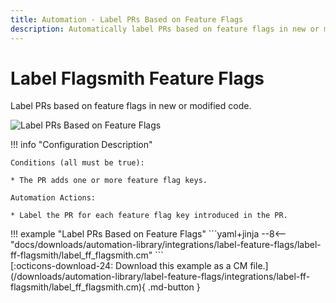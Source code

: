```yaml
---
title: Automation - Label PRs Based on Feature Flags
description: Automatically label PRs based on feature flags in new or modified code.
---
```

# Label Flagsmith Feature Flags

<!-- --8<-- [start:example]-->

Label PRs based on feature flags in new or modified code.

![Label PRs Based on Feature Flags](/automations/integrations/label-feature-flags/label-feature-flags.png)

!!! info "Configuration Description"

    Conditions (all must be true):
    
    * The PR adds one or more feature flag keys.
   
    Automation Actions:
    
    * Label the PR for each feature flag key introduced in the PR.

<div class="automationExample" markdown="1">
!!! example "Label PRs Based on Feature Flags"
    ```yaml+jinja
    --8<-- "docs/downloads/automation-library/integrations/label-feature-flags/label-ff-flagsmith/label_ff_flagsmith.cm"
    ```
    <div class="result" markdown>
      <span>
      [:octicons-download-24: Download this example as a CM file.](/downloads/automation-library/label-feature-flags/integrations/label-ff-flagsmith/label_ff_flagsmith.cm){ .md-button }
      </span>
    </div>
<!-- --8<-- [end:example]-->